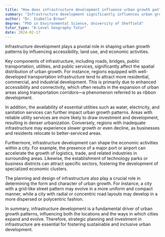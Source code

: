 ```yaml
---
title: "How does infrastructure development influence urban growth patterns?"
summary: "Infrastructure development significantly influences urban growth patterns by shaping accessibility, land use, and economic activities."
author: "Dr. Isabella Brown"
degree: "PhD in Environmental Science, University of Sheffield"
tutor_type: "A-Level Geography Tutor"
date: 2024-02-17
---
```


Infrastructure development plays a pivotal role in shaping urban growth patterns by influencing accessibility, land use, and economic activities.

Key components of infrastructure, including roads, bridges, public transportation, utilities, and public services, significantly affect the spatial distribution of urban growth. For instance, regions equipped with well-developed transportation infrastructure tend to attract more residential, commercial, and industrial development. This is primarily due to enhanced accessibility and connectivity, which often results in the expansion of urban areas along transportation corridors—a phenomenon referred to as ribbon development.

In addition, the availability of essential utilities such as water, electricity, and sanitation services can further impact urban growth patterns. Areas with reliable utility services are more likely to draw investment and development, resulting in denser urbanization. Conversely, regions with inadequate infrastructure may experience slower growth or even decline, as businesses and residents relocate to better-serviced areas.

Furthermore, infrastructure development can shape the economic activities within a city. For example, the presence of a major port or airport can accelerate the growth of logistics, trade, and related industries in surrounding areas. Likewise, the establishment of technology parks or business districts can attract specific sectors, fostering the development of specialized economic clusters.

The planning and design of infrastructure also play a crucial role in determining the form and character of urban growth. For instance, a city with a grid-like street pattern may evolve in a more uniform and compact manner, while a city with radial or concentric road layouts may develop in a more dispersed or polycentric fashion.

In summary, infrastructure development is a fundamental driver of urban growth patterns, influencing both the locations and the ways in which cities expand and evolve. Therefore, strategic planning and investment in infrastructure are essential for fostering sustainable and inclusive urban development.
    